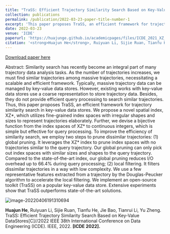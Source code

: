 ```yaml
---
title: "TraSS: Efficient Trajectory Similarity Search Based on Key-Value Data Stores"
collection: publications
permalink: /publication/2022-03-23-paper-title-number-1
excerpt: 'This paper proposes TraSS, an efficient framework for trajectory similarity search in key-value data stores.'
date: 2022-03-23
venue: 'ICDE'
paperurl: 'https://huajunge.github.io/academicpages/files/ICDE_2021_XZ_cr_yl.pdf'
citation: '<strong>Huajun He</strong>, Ruiyuan Li, Sijie Ruan, Tianfu He, Jie Bao, Tianrui Li, Yu Zheng. TraSS: Efficient Trajectory Similarity Search Based on Key-Value DataStores[C]//2022 IEEE 38th International Conference on Data Engineering (ICDE). IEEE, 2022. <strong>[ICDE 2022]</strong>.'
---
```

[Download paper here](https://huajunge.github.io/academicpages/files/ICDE_2021_XZ_cr_yl.pdf)

Abstract: Similarity search has recently become an integral part of many trajectory data analysis tasks. As the number of trajectories increases, we must find similar trajectories among massive trajectories, necessitating a scalable and efficient framework. Typically, massive trajectory data can be managed by key-value data stores. However, existing works with key-value data stores use a coarse representation to store trajectory data. Besides, they do not provide efficient query processing to search similar trajectories. Thus, this paper proposes TraSS, an efficient framework for trajectory similarity search in key-value data stores. We propose a novel spatial index, XZ*, which utilizes fine-grained index spaces with irregular shapes and sizes to represent trajectories elaborately. Further, we devise a bijective function from the index spaces of XZ* to continuous integers, which is simple but effective for query processing. To improve the efficiency of similarity search, we employ two steps to prune dissimilar trajectories: (1) global pruning. It leverages the XZ* index to prune index spaces with no trajectories similar to the query trajectory. Our global pruning can only pick out index spaces with similar sizes and shapes to the query trajectory. Compared to the state-of-the-art index, our global pruning reduces I/O overhead up to 66.4% during query processing; (2) local filtering. It filters dissimilar trajectories in a way with low complexity. We use a few representative features extracted from a trajectory by the Douglas-Peucker algorithm to accelerate the local filtering. We implement an open-source toolkit (TraSS) on a popular key-value data store. Extensive experiments show that TraSS outperforms state-of-the-art solutions. 

![image-20220406191310694](https://huajunge.github.io/academicpages/images/trass.png)

<strong>Huajun He</strong>, Ruiyuan Li, Sijie Ruan, Tianfu He, Jie Bao, Tianrui Li, Yu Zheng. TraSS: Efficient Trajectory Similarity Search Based on Key-Value DataStores[C]//2022 IEEE 38th International Conference on Data Engineering (ICDE). IEEE, 2022. <strong>[ICDE 2022].</strong>